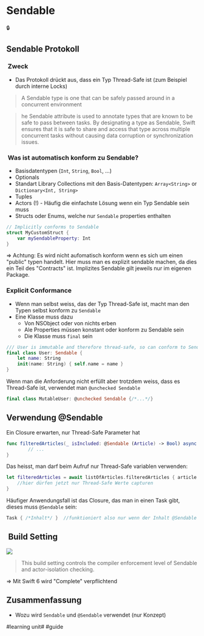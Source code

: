 # Sendable
🔒

## Sendable Protokoll

###  Zweck
- Das Protokoll drückt aus, dass ein Typ Thread-Safe ist (zum Beispiel durch interne Locks)

> A Sendable type is one that can be safely passed around in a concurrent environment

> he Sendable attribute is used to annotate types that are known to be safe to pass between tasks. By designating a type as Sendable, Swift ensures that it is safe to share and access that type across multiple concurrent tasks without causing data corruption or synchronization issues. 

###  Was ist automatisch konform zu Sendable?
- Basisdatentypen (`Int`, `String`, `Bool`, …)
- Optionals
- Standart Library Collections mit den Basis-Datentypen:  `Array<String>` or `Dictionary<Int, String>`
- Tuples
- Actors (!) - Häufig die einfachste Lösung wenn ein Typ Sendable sein muss
- Structs oder Enums, welche nur `Sendable` properties enthalten

```swift
// Implicitly conforms to Sendable
struct MyCustomStruct {
    var mySendableProperty: Int
}
```

=\> Achtung: Es wird nicht aufomatisch konform wenn es sich um einen "public" typen handelt. Hier muss man es explizit sendable machen, da dies ein Teil des "Contracts" ist. Implizites Sendable gilt jeweils nur im eigenen Package.

### Explicit Conformance
- Wenn man selbst weiss, das der Typ Thread-Safe ist, macht man den Typen selbst konform zu `Sendable`
- Eine Klasse muss dazu
	- Von NSObject oder von nichts erben
	- Ale Properties müssen konstant oder konform zu Sendable sein
	- Die Klasse muss `final` sein

```swift
/// User is immutable and therefore thread-safe, so can conform to Sendable
final class User: Sendable {
    let name: String
    init(name: String) { self.name = name }
}
```

Wenn man die Anforderung nicht erfüllt aber trotzdem weiss, dass es Thread-Safe ist, verwendet man `@unchecked Sendable`

```swift
final class MutableUser: @unchecked Sendable {/*...*/}
```


## Verwendung @Sendable

Ein Closure erwarten, nur Thread-Safe Parameter hat

```swift
func filteredArticles(_ isIncluded: @Sendable (Article) -> Bool) async -> [Article] {
        // ...
}
```

Das heisst, man darf beim Aufruf nur Thread-Safe variablen verwenden:
```swift
let filteredArticles = await listOfArticles.filteredArticles { article in
	//hier dürfen jetzt nur Thread-Safe Werte capturen 
}
```

Häufiger Anwendungsfall ist das Closure, das man in einen Task gibt, dieses muss `@Sendable` sein:

```swift
Task { /*Inhalt*/ }  //funktioniert also nur wenn der Inhalt @Sendable ist
```

##  Build Setting

![][image-1]

> This build setting controls the compiler enforcement level of Sendable and actor-isolation checking.

=\> Mit Swift 6 wird "Complete" verpflichtend

## Zusammenfassung
- Wozu wird `Sendable` und `@Sendable` verwendet (nur Konzept)

[image-1]:	assets/Bildschirmfoto%202023-08-02%20um%2008.17.26.png

#learning unit# #guide